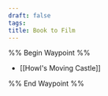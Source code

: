 ```yaml
---
draft: false
tags:
title: Book to Film
---
```

%% Begin Waypoint %%
- [[Howl's Moving Castle]]

%% End Waypoint %%
